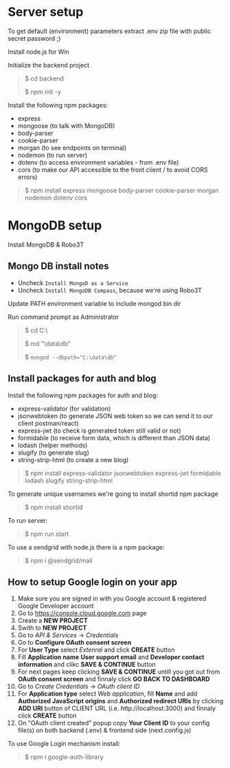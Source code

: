 # Server setup

To get default (environment) parameters extract .env zip file with public secret password ;)

Install node.js for Win

Initialize the backend project
> $ cd backend
>
> $ npm init -y

Install the following npm packages:

- express
- mongoose (to talk with MongoDB)
- body-parser
- cookie-parser
- morgan (to see endpoints on terminal)
- nodemon (to run server)
- dotenv (to access environment variables - from .env file)
- cors (to make our API accessible to the front client / to avoid CORS errors)

> $ npm install express mongoose body-parser cookie-parser morgan nodemon dotenv cors

# MongoDB setup

Install MongoDB & Robo3T

## Mongo DB install notes
- Uncheck `Install MongoD as a Service`
- Uncheck `Install MongoDB Compass`, because we're using Robo3T

Update PATH environment variable to include mongod bin dir

Run command prompt as Administrator
> $ cd C:\
>
> $ md "\data\db"
>
> $ `mongod --dbpath="C:\data\db"`

## Install packages for auth and blog

Install the following npm packages for auth and blog:
- express-validator (for validation)
- jsonwebtoken (to generate JSON web token so we can send it to our client postman/react)
- express-jwt (to check is generated token still valid or not)
- formidable (to receive form data, which is different than JSON data)
- lodash (helper methods)
- slugify (to generate slug)
- string-strip-html (to create a new blog)

> $ npm install express-validator jsonwebtoken express-jwt formidable lodash slugify string-strip-html

To generate unique usernames we're going to install shortid npm package
> $ npm install shortid

To run server:
> $ npm run start

To use a sendgrid with node.js there is a npm package:
> $ npm i @sendgrid/mail

## How to setup Google login on your app

1. Make sure you are signed in with you Google account & registered Google Developer account
2. Go to https://console.cloud.google.com page
3. Create a <b>NEW PROJECT</b>
4. Swith to <b>NEW PROJECT</b>
5. Go to <i>API & Services</i> -> <i>Credentials</i>
6. Go to <b>Configure OAuth consent screen</b>
7. For <b>User Type</b> select <i>Extenral</i> and click <b>CREATE</b> button
8. Fill <b>Application name</b> <b>User support email</b> and <b>Developer contact information</b> and clikc <b>SAVE & CONTINUE</b> button
9. For next pages keep clicking <b>SAVE & CONTINUE</b> untill you got out from <b>OAuth consent screen</b> and finnaly click <b>GO BACK TO DASHBOARD</b>
10. Go to <i>Create Credentials</i> -> <i>OAuth client ID</i>
11. For <b>Application type</b> select <i>Web application</i>, fill <b>Name</b> and add <b>Authorized JavaScript origins</b> and <b>Authorized redirect URIs</b> by clicking <b>ADD URI</b> button of CLIENT URL (i.e. http://localhost:3000) and finnaly click <b>CREATE</b> button
12. On "OAuth client created" popup copy <b>Your Client ID</b> to your config file(s) on both backend (.env) & frontend side (next.config.js)

To use Google Login mechanism install:
> $ npm i google-auth-library
